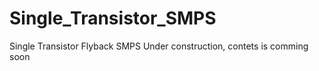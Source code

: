 # Single_Transistor_SMPS
Single Transistor Flyback SMPS
Under construction, contets is comming soon
